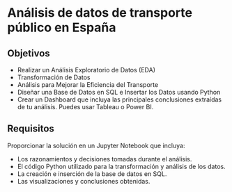 # Análisis de datos de transporte público en España
## Objetivos
- Realizar un Análisis Exploratorio de Datos (EDA)
- Transformación de Datos
- Análisis para Mejorar la Eficiencia del Transporte
- Diseñar una Base de Datos en SQL e Insertar los Datos usando Python
- Crear un Dashboard que incluya las principales conclusiones extraídas de tu análisis. Puedes usar Tableau o Power BI.

## Requisitos
Proporcionar la solución en un Jupyter Notebook que incluya:
- Los razonamientos y decisiones tomadas durante el análisis.
- El código Python utilizado para la transformación y análisis de los datos.
- La creación e inserción de la base de datos en SQL.
- Las visualizaciones y conclusiones obtenidas.
